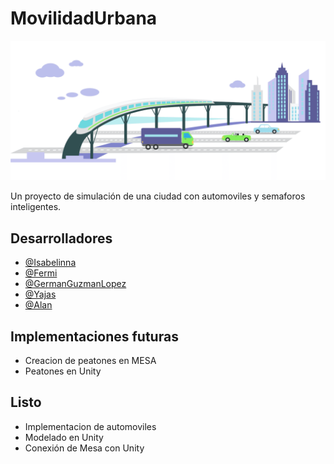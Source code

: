 # MovilidadUrbana

<img src="mobilidad_urbana.png">

Un proyecto de simulación de una ciudad con automoviles y semaforos inteligentes.

## Desarrolladores 
- [@Isabelinna](https://github.com/isabelinna)
- [@Fermi](https://github.com/A01745597)
- [@GermanGuzmanLopez](https://github.com/GermanGuzmanLopez)
- [@Yajas](https://github.com/A01745696)
- [@Alan](https://github.com/AlanSaid1)

## Implementaciones futuras
- Creacion de peatones en MESA
- Peatones en Unity


## Listo
- Implementacion de automoviles 
- Modelado en Unity
- Conexión de Mesa con Unity
